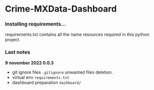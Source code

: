# Crime-MXData-Dashboard

### Installing requirements...

requirements.txt contains all the name resources required in this python project.

### Last notes
**9 november 2022 0.0.3**
- git ignore files `.gitignore` unwanted files deletion.
- virtual env `requirements.txt`
- dashboard preparation `dashboard/`
